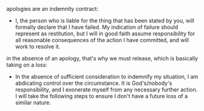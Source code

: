 
apologies are an indemnity contract:
- I, the person who is liable for the thing that has been stated by you, will formally declare that I have failed. My indication of failure should represent as restitution, but I will in good faith assume responsibility for all reasonable consequences of the action I have committed, and will work to resolve it.

in the absence of an apology, that's why we must release, which is basically taking on a loss:
- In the absence of sufficient consideration to indemnify my situation, I am abdicating control over the circumstance. It is God's/nobody's responsibility, and I exonerate myself from any necessary further action. I will take the following steps to ensure I don't have a future loss of a similar nature.
